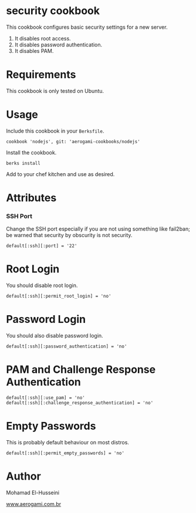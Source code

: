 # security cookbook

This cookbook configures basic security settings for a new server.

1. It disables root access.
2. It disables password authentication.
3. It disables PAM.

# Requirements

This cookbook is only tested on Ubuntu.

# Usage

Include this cookbook in your `Berksfile`.

````
cookbook 'nodejs', git: 'aerogami-cookbooks/nodejs'
````

Install the cookbook.

````
berks install
````

Add to your chef kitchen and use as desired.

# Attributes

### SSH Port

Change the SSH port especially if you are not using something like fail2ban; be warned that security by obscurity is not security.

````
default[:ssh][:port] = '22'
````

# Root Login

You should disable root login.

````
default[:ssh][:permit_root_login] = 'no'
````

# Password Login

You should also disable password login.

````
default[:ssh][:password_authentication] = 'no'
````

# PAM and Challenge Response Authentication

````
default[:ssh][:use_pam] = 'no'
default[:ssh][:challenge_response_authentication] = 'no'
````

# Empty Passwords

This is probably default behaviour on most distros.

````
default[:ssh][:permit_empty_passwords] = 'no'
````

# Author

Mohamad El-Husseini

www.aerogami.com.br
